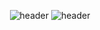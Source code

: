 
<div align="center">
  
![header](https://capsule-render.vercel.app/api?type=rect&color=auto&height=300&section=header&text=capsule%20render&fontSize=90)
![header](https://capsule-render.vercel.app/api?type=rect&height=50&color=ebf3f5&text=2022학년도2학기&fontColor=000000&fontSize=20)
  
